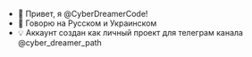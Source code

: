 - 👋 Привет, я @CyberDreamerCode!
- 👀 Говорю на Русском и Украинском
- 💡 Аккаунт создан как личный проект для телеграм канала @cyber_dreamer_path
